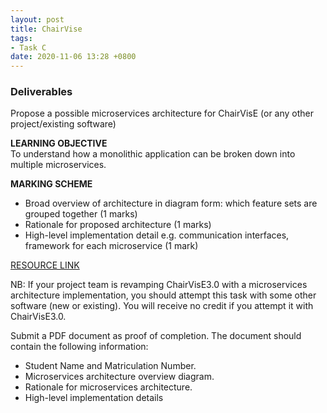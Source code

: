 ```yaml
---
layout: post
title: ChairVise
tags:
- Task C
date: 2020-11-06 13:28 +0800
---
```


### Deliverables

Propose a possible microservices architecture for ChairVisE (or any
other project/existing software)

**LEARNING OBJECTIVE**  
To understand how a monolithic application can be
broken down into multiple microservices.

**MARKING SCHEME**
- Broad overview of architecture in diagram form: which feature sets are grouped together (1 marks)
- Rationale for proposed architecture (1 marks)
- High-level implementation detail e.g. communication interfaces, framework for each microservice (1 mark)

[RESOURCE LINK](https://martinfowler.com/articles/microservices.html)


NB: If your project team is revamping ChairVisE3.0 with a microservices
architecture implementation, you should attempt this task with some other
software (new or existing). You will receive no credit if you attempt it with
ChairVisE3.0.

Submit a PDF document as proof of completion.
The document should contain the following information:
- Student Name and Matriculation Number.
- Microservices architecture overview diagram.
- Rationale for microservices architecture.
- High-level implementation details